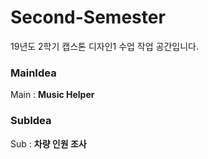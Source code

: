 # Second-Semester

19년도 2학기 캡스톤 디자인1 수업 작업 공간입니다. 

 ### MainIdea
Main : **Music Helper**

 ### SubIdea
Sub : **차량 인원 조사**

